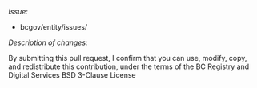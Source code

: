 *Issue:*

- bcgov/entity/issues/

*Description of changes:*


By submitting this pull request, I confirm that you can use, modify, copy, and redistribute this contribution, under the terms of the BC Registry and Digital Services BSD 3-Clause License
